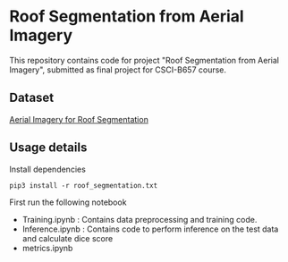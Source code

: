 # Roof Segmentation from Aerial Imagery

This repository contains code for project "Roof Segmentation from Aerial Imagery", submitted as final project for CSCI-B657 course.


## Dataset 
[Aerial Imagery for Roof Segmentation](https://www.airs-dataset.com)

## Usage details

Install dependencies 
```
pip3 install -r roof_segmentation.txt
```

First run the following notebook

- Training.ipynb : Contains data preprocessing and training code. 
- Inference.ipynb : Contains code to perform inference on the test data and calculate dice score
- metrics.ipynb
